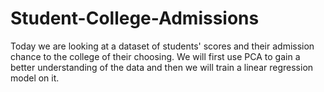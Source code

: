 # Student-College-Admissions
Today we are looking at a dataset of students' scores and their admission chance to the college of their choosing. We will first use PCA to gain a better understanding of the data and then we will train a linear regression model on it.
